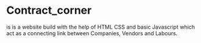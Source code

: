 # Contract_corner
is is a website build with the help of HTML CSS and basic Javascript which act as a connecting link between Companies, Vendors and Labours.
